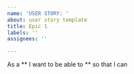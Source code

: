 ```yaml
---
name: 'USER STORY: '
about: user story template
title: Epic 1
labels: ''
assignees: ''

---
```


As a ** I want to be able to ** so that I can
